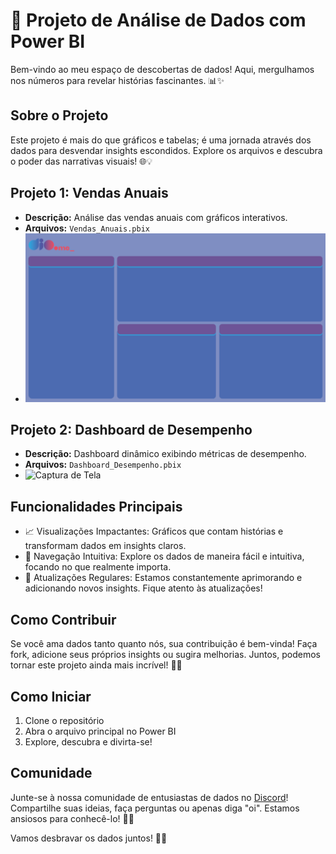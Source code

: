 # 🚀 Projeto de Análise de Dados com Power BI

Bem-vindo ao meu espaço de descobertas de dados! Aqui, mergulhamos nos números para revelar histórias fascinantes. 📊✨


## Sobre o Projeto

Este projeto é mais do que gráficos e tabelas; é uma jornada através dos dados para desvendar insights escondidos. Explore os arquivos e descubra o poder das narrativas visuais! 🌐💡

## Projeto 1: Vendas Anuais

- **Descrição:** Análise das vendas anuais com gráficos interativos.
- **Arquivos:** `Vendas_Anuais.pbix`
- ![Captura de Tela](Img/fundo1.png)

## Projeto 2: Dashboard de Desempenho

- **Descrição:** Dashboard dinâmico exibindo métricas de desempenho.
- **Arquivos:** `Dashboard_Desempenho.pbix`
- ![Captura de Tela](screenshots/dashboard_desempenho.png)

## Funcionalidades Principais

- 📈 Visualizações Impactantes: Gráficos que contam histórias e transformam dados em insights claros.
- 🧭 Navegação Intuitiva: Explore os dados de maneira fácil e intuitiva, focando no que realmente importa.
- 🔄 Atualizações Regulares: Estamos constantemente aprimorando e adicionando novos insights. Fique atento às atualizações! 

## Como Contribuir

Se você ama dados tanto quanto nós, sua contribuição é bem-vinda! Faça fork, adicione seus próprios insights ou sugira melhorias. Juntos, podemos tornar este projeto ainda mais incrível! 🤝💬

## Como Iniciar

1. Clone o repositório
2. Abra o arquivo principal no Power BI
3. Explore, descubra e divirta-se!

## Comunidade

Junte-se à nossa comunidade de entusiastas de dados no [Discord](inserir-link-para-o-discord)! Compartilhe suas ideias, faça perguntas ou apenas diga "oi". Estamos ansiosos para conhecê-lo! 👋📣

Vamos desbravar os dados juntos! 🚀✨